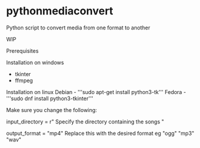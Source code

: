 # pythonmediaconvert
Python script to convert media from one format to another


WIP 

Prerequisites 

Installation on windows
- tkinter
- ffmpeg

Installation on linux 
Debian - '''sudo apt-get install python3-tk'''
Fedora - '''sudo dnf install python3-tkinter'''



Make sure you change the following: 

input_directory = r" Specify the directory containing the songs "

output_format = "mp4"  Replace this with the desired format eg "ogg" "mp3" "wav"
